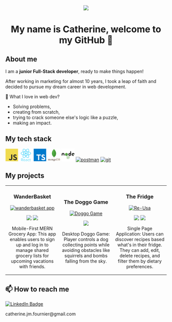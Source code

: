 <div id="header" align="center">
  <img src="https://media.giphy.com/media/v1.Y2lkPTc5MGI3NjExZDU2eWF4ZnZmbnNkNW94dzhzcmNkcnhoNzAxbnZxZXFrOGk2aXU2cSZlcD12MV9pbnRlcm5hbF9naWZfYnlfaWQmY3Q9Zw/dzaUX7CAG0Ihi/giphy.gif" width="600"/>
  <h1>My name is Catherine, welcome to my GitHub 🙌 </h1>
</div>
<h2>About me</h2>
<p>I am a <strong>junior Full-Stack developer</strong>, ready to make things happen!</p>
<p>After working in marketing for almost 10 years, I took a leap of faith and decided to pursue my dream career in web development.</p>
<p>💜 What I love in web dev?</p>
  <ul><li>Solving problems,</li>
    <li>creating from scratch,</li>
    <li>trying to crack someone else's logic like a puzzle,</li>
    <li>making an impact.</li>
  </ul>   
<h2>My tech stack</h2>
  <p align="left">
  <a href="https://developer.mozilla.org/en-US/docs/Web/JavaScript" target="_blank" rel="noreferrer"><img src="https://raw.githubusercontent.com/devicons/devicon/master/icons/javascript/javascript-original.svg" alt="javascript" width="40" height="40"/></a>
  <a href="https://reactjs.org/" target="_blank" rel="noreferrer"><img src="https://raw.githubusercontent.com/devicons/devicon/master/icons/react/react-original-wordmark.svg" alt="react" width="40" height="40"/></a>   
  <a href="https://www.typescriptlang.org/" target="_blank" rel="noreferrer"><img src="https://raw.githubusercontent.com/devicons/devicon/master/icons/typescript/typescript-original.svg" alt="typescript" width="40" height="40"/></a>
  <a href="https://www.mongodb.com/" target="_blank" rel="noreferrer"><img src="https://raw.githubusercontent.com/devicons/devicon/master/icons/mongodb/mongodb-original-wordmark.svg" alt="mongodb" width="40" height="40"/></a>
  <a href="https://nodejs.org" target="_blank" rel="noreferrer"><img src="https://raw.githubusercontent.com/devicons/devicon/master/icons/nodejs/nodejs-original-wordmark.svg" alt="nodejs" width="40" height="40"/></a>
  <a href="https://postman.com" target="_blank" rel="noreferrer"><img src="https://www.vectorlogo.zone/logos/getpostman/getpostman-icon.svg" alt="postman" width="40" height="40"/></a>
  <a href="https://git-scm.com/" target="_blank" rel="noreferrer"><img src="https://www.vectorlogo.zone/logos/git-scm/git-scm-icon.svg" alt="git" width="40" height="40"/></a>
  </p>
<h2>My projects</h2>
  <table>
  <tr>
  <td width="30%">
    <h3 align="center">WanderBasket</h3>
    <div align="center">
      <a href="https://mellifluous-marzipan-31783e.netlify.app/" target="_blank">
        <img src="https://res.cloudinary.com/dacltsvln/image/upload/v1681284510/Logo_Re-Usa_x6tfey.png" width="300" alt="wanderbasket app">
      </a>
      <p>
        <a href="https://github.com/aliadossani/triplannerFE" target="_blank"><img src="https://img.shields.io/badge/FRONTEND-ff9?style=for-the-badge&logo=github&logoColor=black"></a>
        <a href="https://github.com/emi-fto/WanderBasket-Back-End" target="_blank"><img src="https://img.shields.io/badge/BACKEND-ff9?style=for-the-badge&logo=github&logoColor=black"></a>
      </p>
      <p>Mobile-First MERN Grocery App: This app enables users to sign up and log in to manage shared grocery lists for upcoming vacations with friends.</p>
    </div>                                                                 
  </td>
                                                                                                           
  <td width="30%">
    <h3 align="center">The Doggo Game</h3>
    <div align="center">                                       
      <a href="https://castuche.github.io/doggo-game/" target="_blank">
        <img src="https://res.cloudinary.com/dacltsvln/image/upload/v1681284600/logoTalentMatch_nxreo4.png" width="300" alt="Doggo Game"></a>
      <p>
        <a href="https://github.com/castuche/doggo-game" target="_blank"><img src="https://img.shields.io/badge/CODE-80ffaa?style=for-the-badge&logo=github&logoColor=black"></a>
      </p>
      <p>Desktop Doggo Game: Player controls a dog collecting points while avoiding obstacles like squirrels and bombs falling from the sky.

</p>
    </div>  
  </td>
  <td width="30%">
    <h3 align="center">The Fridge</h3>
    <div align="center">
      <a href="https://dazzling-nougat-f934c6.netlify.app/" target="_blank"><img src="https://res.cloudinary.com/dacltsvln/image/upload/v1681284510/Logo_Re-Usa_x6tfey.png" width="300" alt="Re-Usa"></a>
      <p>
        <a href="https://github.com/KubraTY/The-Fridge" target="_blank"><img src="https://img.shields.io/badge/FRONTEND-ff9?style=for-the-badge&logo=github&logoColor=black"></a>
        <a href="https://github.com/castuche/Frigde-json-server-backend" target="_blank"><img src="https://img.shields.io/badge/BACKEND-ff9?style=for-the-badge&logo=github&logoColor=black"></a>
      </p>
      <p>Single Page Application: Users can discover recipes based what's in their fridge. They can add, edit, delete recipes, and filter them by dietary preferences.</p>
    </div>                                                                 
  </td>
</table>   
<h2>📫 How to reach me</h2>

<div> 
    <a href="your-linkedin-URL"> <img src="https://img.shields.io/badge/LinkedIn-blue?style=for-the-badge&logo=linkedin&logoColor=white" alt="LinkedIn Badge"/></a>
</div>
<p>catherine.jm.fournier@gmail.com</p>
